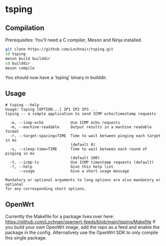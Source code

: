 # tsping

## Compilation
Prerequisites: You'll need a C compiler, Meson and Ninja installed

```bash 
git clone https://github.com/Lochnair/tsping.git
cd tsping
meson build builddir
cd builddir
meson compile
```

You should now have a 'tsping' binary in builddir.

## Usage
```
# tsping --help
Usage: tsping [OPTION...] IP1 IP2 IP3 ...
tsping -- a simple application to send ICMP echo/timestamp requests

  -e, --icmp-echo            Use ICMP echo requests
  -m, --machine-readable     Output results in a machine readable format
  -r, --target-spacing=TIME  Time to wait between pinging each target in ms
                             (default 0)
  -s, --sleep-time=TIME      Time to wait between each round of pinging in ms
                             (default 100)
  -t, --icmp-ts              Use ICMP timestamp requests (default)
  -?, --help                 Give this help list
      --usage                Give a short usage message

Mandatory or optional arguments to long options are also mandatory or optional
for any corresponding short options.
```

## OpenWrt
Currently the Makefile for a package lives over here: https://github.com/Lochnair/openwrt-feeds/blob/main/tsping/Makefile
If you build your own OpenWrt image, add the repo as a feed and enable the package in the config.
Alternatively use the OpenWrt SDK to only compile this single package.
